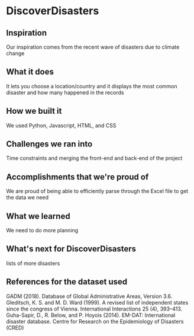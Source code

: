 # DiscoverDisasters

## Inspiration
Our inspiration comes from the recent wave of disasters due to climate change

## What it does
It lets you choose a location/country and it displays the most common disaster and how many happened in the records

## How we built it
We used Python, Javascript, HTML, and CSS

## Challenges we ran into
Time constraints and merging the front-end and back-end of the project

## Accomplishments that we're proud of
We are proud of being able to efficiently parse through the Excel file to get the data we need

## What we learned
We need to do more planning

## What's next for DiscoverDisasters
lists of more disasters

## References for the dataset used 
GADM (2018). Database of Global Administrative Areas, Version 3.6. Gleditsch, K. S. and M. D. Ward (1999). A revised list of independent states since the congress of Vienna. International Interactions 25 (4), 393–413. Guha-Sapir, D., R. Below, and P. Hoyois (2014). EM-DAT: International disaster database. Centre for Research on the Epidemiology of Disasters (CRED)
